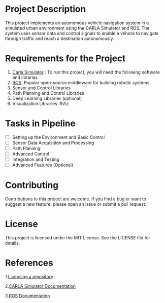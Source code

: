 # Project Description

This project implements an autonomous vehicle navigation system in a simulated urban environment using the CARLA Simulator and ROS. The system uses sensor data and control signals to enable a vehicle to navigate through traffic and reach a destination autonomously.




# Requirements for the Project
1. [Carla Simulator](https://carla.org/) : To run this project, you will need the following software and libraries.
2. [ROS](https://www.ros.org/): Popular open-source middleware for building robotic systems.
3. Sensor and Control Libraries
4. Path Planning and Control Libraries
5. Deep Learning Libraries (optional)
6. Visualization Libraries: RViz

# Tasks in Pipeline

- [ ] Setting up the Environment and Basic Control
- [ ] Sensor Data Acquisition and Processing
- [ ] Path Planning
- [ ] Advanced Control
- [ ] Integration and Testing
- [ ] Advanced Features (Optional)

# Contributing

Contributions to this project are welcome. If you find a bug or want to suggest a new feature, please open an issue or submit a pull request.


# License

This project is licensed under the MIT License. See the LICENSE file for details.

# References

1.[Licensing a repository](https://docs.github.com/en/repositories/managing-your-repositorys-settings-and-features/customizing-your-repository/licensing-a-repository)

2.[CARLA Simulator Documentation](https://carla.readthedocs.io/en/latest/) 

3.[ROS Documentation](http://wiki.ros.org/)
